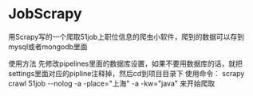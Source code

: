 # JobScrapy
用Scrapy写的一个爬取51job上职位信息的爬虫小软件，爬到的数据可以存到mysql或者mongodb里面


使用方法 先修改pipelines里面的数据库设置，如果不要用数据库的话，就把settings里面对应的pipline注释掉，然后cd到项目目录下
使用命令： scrapy crawl 51job --nolog -a -place="上海" -a -kw="java"  来开始爬取


